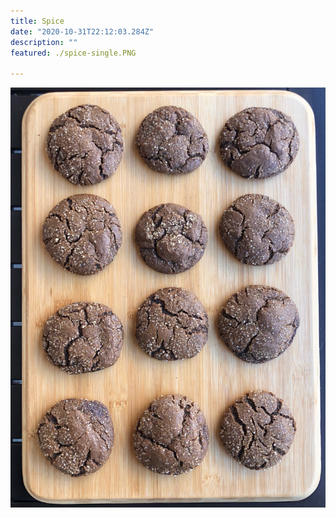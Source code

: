 ```yaml
---
title: Spice 
date: "2020-10-31T22:12:03.284Z"
description: ""
featured: ./spice-single.PNG

---
```


![Look at all of those Spice cookies!](./spice-plate.JPG)